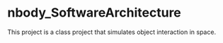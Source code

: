 # nbody_SoftwareArchitecture

This project is a class project that simulates object interaction in space.

